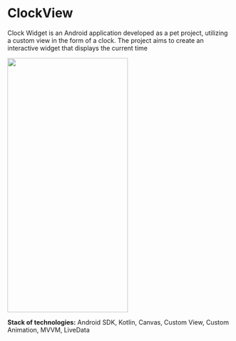 # ClockView
Clock Widget is an Android application developed as a pet project, utilizing a custom view in the form of a clock. The project aims to create an interactive widget that displays the current time

<img src="https://github.com/forenmis/ClockView/assets/126270280/d28b12a3-aa47-4bde-b1ed-32c047c0c777" width="270" height="570">

**Stack of technologies:** Android SDK, Kotlin, Canvas, Custom View, Custom Animation, MVVM, LiveData
